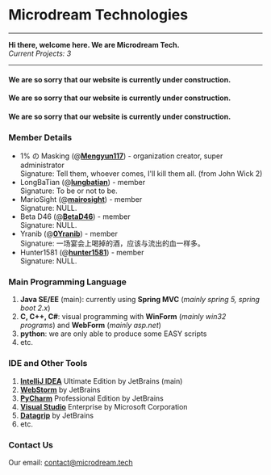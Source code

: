 # Microdream Technologies

***

**Hi there, welcome here. We are Microdream Tech.**  
_Current Projects: 3_

***

#### We are so sorry that our website is currently under construction. 
#### We are so sorry that our website is currently under construction. 
#### We are so sorry that our website is currently under construction. 

### Member Details

- 1% の Masking (@[**Mengyun117**](https://github.com/Mengyun117)) - organization creator, super administrator  
  Signature: Tell them, whoever comes, I'll kill them all. (from John Wick 2)  
- LongBaTian (@[**lungbatian**](https://github.com/lungbatian)) - member  
  Signature: To be or not to be.   
- MarioSight (@[**mairosight**](https://github.com/mairosight)) - member  
  Signature: NULL.   
- Beta D46 (@[**BetaD46**](https://github.com/BetaD46)) - member  
  Signature: NULL.   
- Yranib (@[**0Yranib**](https://github.com/0Yranib)) - member  
  Signature: 一场宴会上喝掉的酒，应该与流出的血一样多。
- Hunter1581 (@[**hunter1581**](https://github.com/hunter1581)) - member  
  Signature: NULL.


### Main Programming Language
1. **Java SE/EE** (main): currently using **Spring MVC** (_mainly spring 5, spring boot 2.x_)
2. **C, C++, C#**: visual programming with **WinForm** (_mainly win32 programs_) and **WebForm** (_mainly asp.net_)
3. **python**: we are only able to produce some EASY scripts
4. etc.

### IDE and Other Tools
1. [**IntelliJ IDEA**](https://www.jetbrains.com/idea/) Ultimate Edition by JetBrains (main)
2. [**WebStorm**](https://www.jetbrains.com/webstorm/) by JetBrains
3. [**PyCharm**](https://www.jetbrains.com/pycharm/) Professional Edition by JetBrains
4. [**Visual Studio**](https://visualstudio.microsoft.com/) Enterprise by Microsoft Corporation
5. [**Datagrip**](https://www.jetbrains.com/datagrip/) by JetBrains
6. etc.

### Contact Us
Our email: contact@microdream.tech

<!--

**Here are some ideas to get you started:**

🙋‍♀️ A short introduction - what is your organization all about?
🌈 Contribution guidelines - how can the community get involved?
👩‍💻 Useful resources - where can the community find your docs? Is there anything else the community should know?
🍿 Fun facts - what does your team eat for breakfast?
🧙 Remember, you can do mighty things with the power of [Markdown](https://docs.github.com/github/writing-on-github/getting-started-with-writing-and-formatting-on-github/basic-writing-and-formatting-syntax)
-->
